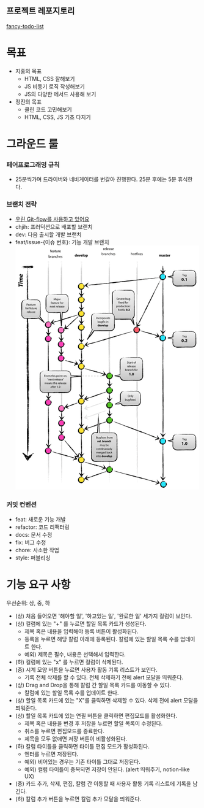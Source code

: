 ## 프로젝트 레포지토리
[fancy-todo-list](https://github.com/chjih/fancy-todo-list)

# 목표
- 지홍의 목표
  - HTML, CSS 잘해보기
  - JS 비동기 로직 작성해보기
  - JS의 다양한 메서드 사용해 보기
- 정진의 목표
  - 클린 코드 고민해보기
  - HTML, CSS, JS 기초 다지기

# 그라운드 룰

### 페어프로그래밍 규칙
- 25분씩가며 드라이버와 네비게이터를 번갈아 진행한다. 25분 후에는 5분 휴식한다.

### 브랜치 전략
- [우린 Git-flow를 사용하고 있어요](https://techblog.woowahan.com/2553/)
- chjih: 프러덕션으로 배포할 브랜치
- dev: 다음 출시할 개발 브랜치
- feat/issue-{이슈 번호}: 기능 개발 브랜치
![](../../Pasted%20image%2020240115174048.png)

### 커밋 컨벤션
- feat: 새로운 기능 개발
- refactor: 코드 리팩터링
- docs: 문서 수정
- fix: 버그 수정
- chore: 사소한 작업
- style: 퍼블리싱

# 기능 요구 사항
우선순위: 상, 중, 하

- (상) 처음 들어오면 '해야할 일', '하고있는 일', '완료한 일' 세가지 컬럼이 보인다.
- (상) 컬럼에 있는 "+" 를 누르면 할일 목록 카드가 생성된다.
	- 제목 혹은 내용을 입력해야 등록 버튼이 활성화된다.
	- 등록을 누르면 해당 칼럼 아래에 등록된다. 칼럼에 있는 할일 목록 수를 업데이트 한다.
	- 예외) 제목은 필수, 내용은 선택해서 입력한다.
- (하) 컬럼에 있는 "x" 를 누르면 컬럼이 삭제된다.
- (중) 시계 모양 버튼을 누르면 사용자 활동 기록 리스트가 보인다.
	- 기록 전체 삭제를 할 수 있다. 전체 삭제하기 전에 alert 모달을 띄워준다.
- (상) Drag and Drop을 통해 칼럼 간 할일 목록 카드를 이동할 수 있다.
	- 칼럼에 있는 할일 목록 수를 업데이트 한다.
- (상) 할일 목록 카드에 있는 "X"를 클릭하면 삭제할 수 있다. 삭제 전에 alert 모달을 띄워준다.
- (상) 할일 목록 카드에 있는 연필 버튼을 클릭하면 편집모드를 활성화한다.
	- 제목 혹은 내용을 변경 후 저장을 누르면 할일 목록이 수정된다.
	- 취소를 누르면 편집모드를 종료한다.
	- 제목을 모두 없애면 저장 버튼이 비활성화된다.
- (하) 칼럼 타이틀을 클릭하면 타이틀 편집 모드가 활성화된다.
	- 엔터를 누르면 저장된다.
	- 예외) 비어있는 경우는 기존 타이틀 그대로 저장된다.
	- 예외) 컬럼 타이틀이 중복되면 저장이 안된다. (alert 띄워주기, notion-like UX)
- (중) 카드 추가, 삭제, 편집, 칼럼 간 이동할 때 사용자 활동 기록 리스트에 기록을 남긴다.
- (하) 칼럼 추가 버튼을 누르면 칼럼 추가 모달을 띄워준다.
